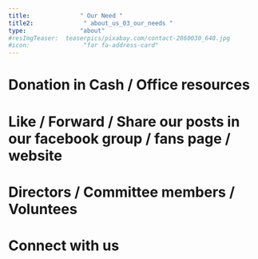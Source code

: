 ```yaml
---
title:              " Our Need "
title2:              " about_us_03_our_needs "
type:               "about"
#resImgTeaser:  teaserpics/pixabay.com/contact-2860030_640.jpg
#icon:               "far fa-address-card"
---
```




# Donation in Cash / Office resources 

# Like / Forward / Share our posts in our facebook group / fans page / website

# Directors / Committee members / Voluntees

# Connect with us


